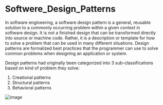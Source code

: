 # Softwere_Design_Patterns
In software engineering, a software design pattern is a general, reusable solution to a commonly occurring problem within a given context in software design. 
It is not a finished design that can be transformed directly into source or machine code. 
Rather, it is a description or template for how to solve a problem that can be used in many different situations. 
Design patterns are formalized best practices that the programmer can use to solve common problems when designing an application or system.

Design patterns had originally been categorized into 3 sub-classifications based on kind of problem they solve:
1. Creational patterns
2. Structural patterns
3. Behavioral patterns 

![image](https://user-images.githubusercontent.com/39617331/115966265-6cac1a00-a535-11eb-82bf-4b46b7e38768.png)
